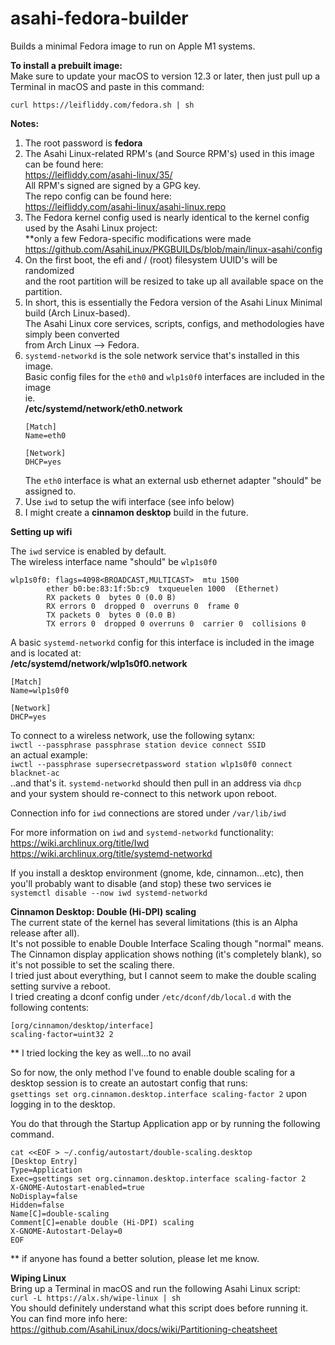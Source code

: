 # asahi-fedora-builder
  
Builds a minimal Fedora image to run on Apple M1 systems.

**To install a prebuilt image:**  
Make sure to update your macOS to version 12.3 or later, then just pull up a Terminal in macOS and paste in this command:
```
curl https://leifliddy.com/fedora.sh | sh
```

**Notes:** 
1. The root password is **fedora**
2. The Asahi Linux-related RPM's (and Source RPM's) used in this image can be found here:  
   https://leifliddy.com/asahi-linux/35/  
   All RPM's signed are signed by a GPG key.  
   The repo config can be found here:   
   https://leifliddy.com/asahi-linux/asahi-linux.repo  
3. The Fedora kernel config used is nearly identical to the kernel config used by the Asahi Linux project:  
   \*\*only a few Fedora-specific modifications were made  
   https://github.com/AsahiLinux/PKGBUILDs/blob/main/linux-asahi/config
4. On the first boot, the efi and / (root) filesystem UUID's will be randomized  
   and the root partition will be resized to take up all available space on the partition.  
5. In short, this is essentially the Fedora version of the Asahi Linux Minimal build (Arch Linux-based).  
   The Asahi Linux core services, scripts, configs, and methodologies have simply been converted  
   from Arch Linux --> Fedora.  
6. ```systemd-networkd``` is the sole network service that's installed in this image.  
   Basic config files for the ```eth0``` and ```wlp1s0f0``` interfaces are included in the image   
   ie.  
   **/etc/systemd/network/eth0.network**
   ```
   [Match]
   Name=eth0

   [Network]
   DHCP=yes
   ```
   The ```eth0``` interface is what an external usb ethernet adapter "should" be assigned to.   
7. Use ```iwd``` to setup the wifi interface (see info below)   
8. I might create a **cinnamon desktop** build in the future. 


**Setting up wifi**  
   
The ```iwd``` service is enabled by default.  
The wireless interface name "should" be ```wlp1s0f0```  
```
wlp1s0f0: flags=4098<BROADCAST,MULTICAST>  mtu 1500
        ether b0:be:83:1f:5b:c9  txqueuelen 1000  (Ethernet)
        RX packets 0  bytes 0 (0.0 B)
        RX errors 0  dropped 0  overruns 0  frame 0
        TX packets 0  bytes 0 (0.0 B)
        TX errors 0  dropped 0 overruns 0  carrier 0  collisions 0
``` 

A basic ```systemd-networkd``` config for this interface is included in the image and is located at:  
**/etc/systemd/network/wlp1s0f0.network**
```
[Match]
Name=wlp1s0f0

[Network]
DHCP=yes
```

To connect to a wireless network, use the following sytanx:  
```iwctl --passphrase passphrase station device connect SSID```  
an actual example:  
```iwctl --passphrase supersecretpassword station wlp1s0f0 connect blacknet-ac```  
..and that's it. ```systemd-networkd``` should then pull in an address via ```dhcp```   
and your system should re-connect to this network upon reboot.   

Connection info for ```iwd``` connections are stored under ```/var/lib/iwd```   

For more information on ```iwd``` and ```systemd-networkd``` functionality:   
https://wiki.archlinux.org/title/Iwd   
https://wiki.archlinux.org/title/systemd-networkd

If you install a desktop environment (gnome, kde, cinnamon...etc), then you'll probably want to disable (and stop) these two services ie   
```systemctl disable --now iwd systemd-networkd```

**Cinnamon Desktop: Double (Hi-DPI) scaling**  
The current state of the kernel has several limitations (this is an Alpha release after all).  
It's not possible to enable Double Interface Scaling though "normal" means.  
The Cinnamon display application shows nothing (it's completely blank), so it's not possible to set the scaling there.  
I tried just about everything, but I cannot seem to make the double scaling setting survive a reboot.  
I tried creating a dconf config under ```/etc/dconf/db/local.d``` with the following contents:   
```
[org/cinnamon/desktop/interface]
scaling-factor=uint32 2
```
\*\* I tried locking the key as well...to no avail

 So for now, the only method I've found to enable double scaling for a desktop session is to create an autostart config that runs:  
 ```gsettings set org.cinnamon.desktop.interface scaling-factor 2``` upon logging in to the desktop.  

You do that through the Startup Application app or by running the following command.  
```
cat <<EOF > ~/.config/autostart/double-scaling.desktop
[Desktop Entry]
Type=Application
Exec=gsettings set org.cinnamon.desktop.interface scaling-factor 2
X-GNOME-Autostart-enabled=true
NoDisplay=false
Hidden=false
Name[C]=double-scaling
Comment[C]=enable double (Hi-DPI) scaling
X-GNOME-Autostart-Delay=0
EOF
```

\*\* if anyone has found a better solution, please let me know.  

**Wiping Linux**  
Bring up a Terminal in macOS and run the following Asahi Linux script:  
```curl -L https://alx.sh/wipe-linux | sh```  
You should definitely understand what this script does before running it.  
You can find more info here:  
https://github.com/AsahiLinux/docs/wiki/Partitioning-cheatsheet  
